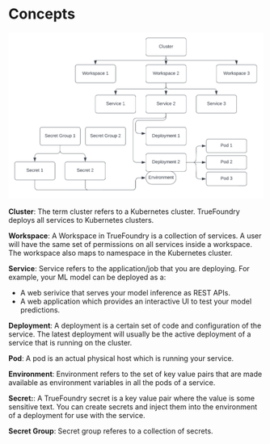 # Concepts

![Deployment Concepts](/assets/deployment-concepts.png)

**Cluster**: The term cluster refers to a Kubernetes cluster. TrueFoundry deploys all services to Kubernetes clusters.

**Workspace**: A Workspace in TrueFoundry is a collection of services. A user will have the same set of permissions on all services inside a workspace. The workspace also maps to namespace in the Kubernetes cluster. 

**Service**: Service refers to the application/job that you are deploying. For example, your ML model can be deployed as a:

* A web serivice that serves your model inference as REST APIs.
* A web application which provides an interactive UI to test your model predictions.

**Deployment**: A deployment is a certain set of code and configuration of the service. The latest deployment will usually be the active deployment of a service that is running on the cluster.

**Pod**: A pod is an actual physical host which is running your service.

**Environment**: Environment refers to the set of key value pairs that are made available as environment variables in all the pods of a service.

**Secret:**: A TrueFoundry secret is a key value pair where the value is some sensitive text. You can create secrets and inject them into the environment of a deployment for use with the service.

**Secret Group**: Secret group referes to a collection of secrets.


